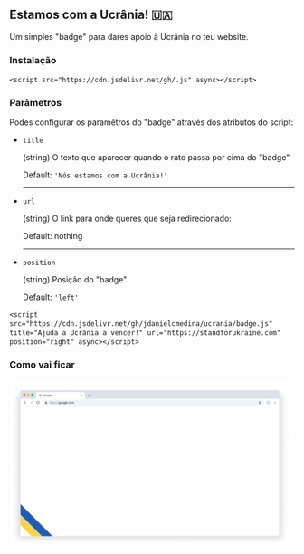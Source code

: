 ## Estamos com a Ucrânia! 🇺🇦

Um simples "badge" para dares apoio à Ucrânia no teu website.

### Instalação
```
<script src="https://cdn.jsdelivr.net/gh/.js" async></script>
```

### Parâmetros

Podes configurar os paramêtros do "badge" através dos atributos do script: 

- ```title```

    (string) O texto que aparecer quando o rato passa por cima do "badge"

    Default: ```'Nós estamos com a Ucrânia!'```

    ----

- ```url```

    (string) O link para onde queres que seja redirecionado:

    Default: nothing

    ----

- ```position```

    (string) Posição do "badge"

    Default: ```'left'```

```
<script src="https://cdn.jsdelivr.net/gh/jdanielcmedina/ucrania/badge.js" title="Ajuda a Ucrânia a vencer!" url="https://standforukraine.com" position="right" async></script>
```

### Como vai ficar
![](https://github.com/jdanielcmedina/ucrania/raw/master/preview.png)
